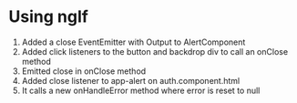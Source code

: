# Using ngIf
01. Added a close EventEmitter with Output to AlertComponent
02. Added click listeners to the button and backdrop div to call an onClose method
03. Emitted close in onClose method
04. Added close listener to app-alert on auth.component.html
05. It calls a new onHandleError method where error is reset to null